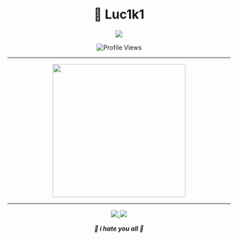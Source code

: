 <h1 align="center">💚 Luc1k1</h1>

<p align="center">
  <img src="https://readme-typing-svg.herokuapp.com?color=00FF7F&center=true&vCenter=true&width=400&lines=Machine+Learning+Engineer" />
</p>

<p align="center">
  <img src="https://moe-counter.glitch.me/get/@:luc1k1?theme=green" alt="Profile Views"/>
</p>

---

<p align="center">
  <img src="https://raw.githubusercontent.com/innng/innng/master/assets/kyubey.gif" width="300"><br>
</p>

---

<p align="center">
  <a href="https://twitter.com/leroy_ceo">
    <img src="https://img.shields.io/badge/Twitter-000000?style=for-the-badge&logo=twitter&logoColor=00FF7F">
  </a>
  <a href="mailto:leroyceo@yahoo.com">
    <img src="https://img.shields.io/badge/Email-000000?style=for-the-badge&logo=yahoo&logoColor=00FF7F">
  </a>
</p>

<p align="center">
  <b><i>💚 i hate you all 💚</i></b>
</p>
